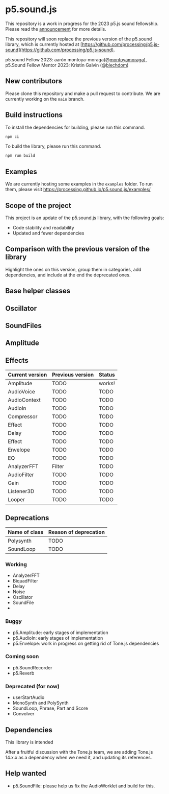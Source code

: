 # p5.sound.js

This repository is a work in progress for the 2023 p5.js sound fellowship. Please read the [announcement](https://medium.com/@ProcessingOrg/announcing-the-2023-p5-sound-fellow-aar%C3%B3n-montoya-moraga-7613450902f6) for more details.

This repository will soon replace the previous version of the p5.sound library, which is currently hosted at [https://github.com/processing/p5.js-sound](https://github.com/processing/p5.js-sound).

p5.sound Fellow 2023: aarón montoya-moraga(@[montoyamoraga](https://github.com/montoyamoraga)),
p5.Sound Fellow Mentor 2023: Kristin Galvin (@[blechdom](https://github.com/blechdom))

## New contributors

Please clone this repository and make a pull request to contribute. We are currently working on the `main` branch.

## Build instructions

To install the dependencies for building, please run this command.

```bash
npm ci
```

To build the library, please run this command.

```bash
npm run build
```

## Examples

We are currently hosting some examples in the `examples` folder. To run them, please visit https://processing.github.io/p5.sound.js/examples/

## Scope of the project

This project is an update of the p5.sound.js library, with the following goals:

- Code stability and readability
- Updated and fewer dependencies

## Comparison with the previous version of the library

Highlight the ones on this version, group them in categories, add dependencies, and include at the end the deprecated ones.

## Base helper classes

## Oscillator

## SoundFiles

## Amplitude

## Effects



| Current version | Previous version | Status |
| :-------------- | :--------------- | :----- |
| Amplitude       | TODO             | works! |
| AudioVoice      | TODO             | TODO   |
| AudioContext    | TODO             | TODO   |
| AudioIn         | TODO             | TODO   |
| Compressor      | TODO             | TODO   |
| Effect          | TODO             | TODO   |
| Delay           | TODO             | TODO   |
| Effect          | TODO             | TODO   |
| Envelope        | TODO             | TODO   |
| EQ              | TODO             | TODO   |
| AnalyzerFFT     | Filter           | TODO   |
| AudioFilter     | TODO             | TODO   |
| Gain            | TODO             | TODO   |
| Listener3D      | TODO             | TODO   |
| Looper          | TODO             | TODO   |


## Deprecations

| Name of class | Reason of deprecation |
| :------------ | :-------------------- |
| Polysynth     | TODO                  |
| SoundLoop     | TODO                  |


### Working

- AnalyzerFFT
- BiquadFilter
- Delay
- Noise
- Oscillator
- SoundFile
- 
### Buggy

- p5.Amplitude: early stages of implementation
- p5.AudioIn: early stages of implementation
- p5.Envelope: work in progress on getting rid of Tone.js dependencies

### Coming soon

- p5.SoundRecorder
- p5.Reverb

### Deprecated (for now)

- userStartAudio
- MonoSynth and PolySynth
- SoundLoop, Phrase, Part and Score
- Convolver

## Dependencies

This library is intended 

After a fruitful discussion with the Tone.js team, we are adding Tone.js 14.x.x as a dependency when we need it, and updating its references.

## Help wanted

- p5.SoundFile: please help us fix the AudioWorklet and build for this.


